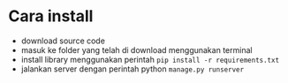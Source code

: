 # Cara install
- download source code
- masuk ke folder yang telah di download menggunakan terminal
- install library menggunakan perintah `pip install -r requirements.txt`
- jalankan server dengan perintah python `manage.py runserver`
